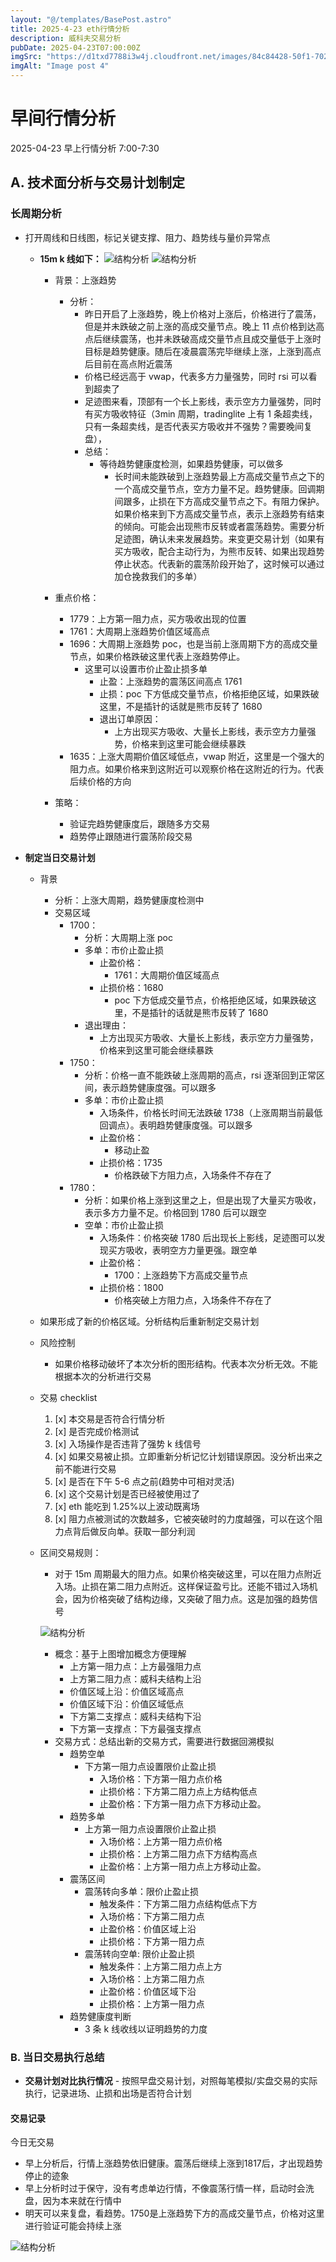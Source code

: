 ```yaml
---
layout: "@/templates/BasePost.astro"
title: 2025-4-23 eth行情分析
description: 威科夫交易分析
pubDate: 2025-04-23T07:00:00Z
imgSrc: "https://d1txd7788i3w4j.cloudfront.net/images/84c84428-50f1-7025-b778-548a97e9da87/2025-04-22/1745365066687-eth-15m.jpg"
imgAlt: "Image post 4"
---
```


# 早间行情分析

2025-04-23 早上行情分析 7:00-7:30

## A. 技术面分析与交易计划制定

### 长周期分析

- 打开周线和日线图，标记关键支撑、阻力、趋势线与量价异常点

  - **15m k 线如下：**
    ![结构分析](https://d1txd7788i3w4j.cloudfront.net/images/84c84428-50f1-7025-b778-548a97e9da87/2025-04-22/1745365066687-eth-15m.jpg)
    ![结构分析](https://d1txd7788i3w4j.cloudfront.net/images/84c84428-50f1-7025-b778-548a97e9da87/2025-04-22/1745365065183-tradinglite-3m.jpg)

    - 背景：上涨趋势
      - 分析：
        - 昨日开启了上涨趋势，晚上价格对上涨后，价格进行了震荡，但是并未跌破之前上涨的高成交量节点。晚上 11 点价格到达高点后继续震荡，也并未跌破高成交量节点且成交量低于上涨时目标是趋势健康。随后在凌晨震荡完毕继续上涨，上涨到高点后目前在高点附近震荡
        - 价格已经远高于 vwap，代表多方力量强势，同时 rsi 可以看到超卖了
        - 足迹图来看，顶部有一个长上影线，表示空方力量强势，同时有买方吸收特征（3min 周期，tradinglite 上有 1 条超卖线，只有一条超卖线，是否代表买方吸收并不强势？需要晚间复盘），
        - 总结：
          - 等待趋势健康度检测，如果趋势健康，可以做多
            - 长时间未能跌破到上涨趋势最上方高成交量节点之下的一个高成交量节点，空方力量不足。趋势健康。回调期间跟多，止损在下方高成交量节点之下。有阻力保护。如果价格来到下方高成交量节点，表示上涨趋势有结束的倾向。可能会出现熊市反转或者震荡趋势。需要分析足迹图，确认未来发展趋势。来变更交易计划（如果有买方吸收，配合主动行为，为熊市反转、如果出现趋势停止状态。代表新的震荡阶段开始了，这时候可以通过加仓挽救我们的多单）
    - 重点价格：

      - 1779：上方第一阻力点，买方吸收出现的位置
      - 1761：大周期上涨趋势价值区域高点
      - 1696：大周期上涨趋势 poc，也是当前上涨周期下方的高成交量节点，如果价格跌破这里代表上涨趋势停止。
        - 这里可以设置市价止盈止损多单
          - 止盈：上涨趋势的震荡区间高点 1761
          - 止损：poc 下方低成交量节点，价格拒绝区域，如果跌破这里，不是插针的话就是熊市反转了 1680
          - 退出订单原因：
            - 上方出现买方吸收、大量长上影线，表示空方力量强势，价格来到这里可能会继续暴跌
      - 1635：上涨大周期价值区域低点，vwap 附近，这里是一个强大的阻力点。如果价格来到这附近可以观察价格在这附近的行为。代表后续价格的方向

    - 策略：
      - 验证完趋势健康度后，跟随多方交易
      - 趋势停止跟随进行震荡阶段交易

- **制定当日交易计划**

  - 背景
    - 分析：上涨大周期，趋势健康度检测中
    - 交易区域
      - 1700：
        - 分析：大周期上涨 poc
        - 多单：市价止盈止损
          - 止盈价格：
            - 1761：大周期价值区域高点
          - 止损价格：1680
            - poc 下方低成交量节点，价格拒绝区域，如果跌破这里，不是插针的话就是熊市反转了 1680
        - 退出理由：
          - 上方出现买方吸收、大量长上影线，表示空方力量强势，价格来到这里可能会继续暴跌
      - 1750：
        - 分析：价格一直不能跌破上涨周期的高点，rsi 逐渐回到正常区间，表示趋势健康度强。可以跟多
        - 多单：市价止盈止损
          - 入场条件，价格长时间无法跌破 1738（上涨周期当前最低回调点）。表明趋势健康度强。可以跟多
          - 止盈价格：
            - 移动止盈
          - 止损价格：1735
            - 价格跌破下方阻力点，入场条件不存在了
      - 1780：
        - 分析：如果价格上涨到这里之上，但是出现了大量买方吸收，表示多方力量不足。价格回到 1780 后可以跟空
        - 空单：市价止盈止损
          - 入场条件：价格突破 1780 后出现长上影线，足迹图可以发现买方吸收，表明空方力量更强。跟空单
          - 止盈价格：
            - 1700：上涨趋势下方高成交量节点
          - 止损价格：1800
            - 价格突破上方阻力点，入场条件不存在了
  - 如果形成了新的价格区域。分析结构后重新制定交易计划

  - 风险控制
    - 如果价格移动破坏了本次分析的图形结构。代表本次分析无效。不能根据本次的分析进行交易
  - 交易 checklist

    1. [x] 本交易是否符合行情分析
    2. [x] 是否完成价格测试
    3. [x] 入场操作是否违背了强势 k 线信号
    4. [x] 如果交易被止损。立即重新分析记忆计划错误原因。没分析出来之前不能进行交易
    5. [x] 是否在下午 5-6 点之前(趋势中可相对灵活)
    6. [x] 这个交易计划是否已经被使用过了
    7. [x] eth 能吃到 1.25%以上波动既离场
    8. [x] 阻力点被测试的次数越多，它被突破时的力度越强，可以在这个阻力点背后做反向单。获取一部分利润

  - 区间交易规则：

    - 对于 15m 周期最大的阻力点。如果价格突破这里，可以在阻力点附近入场。止损在第二阻力点附近。这样保证盈亏比。还能不错过入场机会，因为价格突破了结构边缘，又突破了阻力点。这是加强的趋势信号

    ![结构分析](https://d1txd7788i3w4j.cloudfront.net/images/84c84428-50f1-7025-b778-548a97e9da87/2025-03-28/1743167232237-tradingview15m.jpg)

    - 概念：基于上图增加概念方便理解
      - 上方第一阻力点：上方最强阻力点
      - 上方第二阻力点：威科夫结构上沿
      - 价值区域上沿：价值区域高点
      - 价值区域下沿：价值区域低点
      - 下方第二支撑点：威科夫结构下沿
      - 下方第一支撑点：下方最强支撑点
    - 交易方式：总结出新的交易方式，需要进行数据回溯模拟
      - 趋势空单
        - 下方第一阻力点设置限价止盈止损
          - 入场价格：下方第一阻力点价格
          - 止损价格：下方第二阻力点上方结构低点
          - 止盈价格：下方第一阻力点下方移动止盈。
      - 趋势多单
        - 上方第一阻力点设置限价止盈止损
          - 入场价格：上方第一阻力点价格
          - 止损价格：上方第二阻力点下方结构高点
          - 止盈价格：上方第一阻力点上方移动止盈。
      - 震荡区间
        - 震荡转向多单：限价止盈止损
          - 触发条件：下方第二阻力点结构低点下方
          - 入场价格：下方第二阻力点
          - 止盈价格：价值区域上沿
          - 止损价格：下方第一阻力点
        - 震荡转向空单: 限价止盈止损
          - 触发条件：上方第二阻力点上方
          - 入场价格：上方第二阻力点
          - 止盈价格：价值区域下沿
          - 止损价格：上方第一阻力点
      - 趋势健康度判断
        - 3 条 k 线收线以证明趋势的力度

### B. 当日交易执行总结

- **交易计划对比执行情况** - 按照早盘交易计划，对照每笔模拟/实盘交易的实际执行，记录进场、止损和出场是否符合计划

#### 交易记录
今日无交易
- 早上分析后，行情上涨趋势依旧健康。震荡后继续上涨到1817后，才出现趋势停止的迹象
- 早上分析时过于保守，没有考虑单边行情，不像震荡行情一样，启动时会洗盘，因为本来就在行情中
- 明天可以来复盘，看趋势。1750是上涨趋势下方的高成交量节点，价格对这里进行验证可能会持续上涨

![结构分析](https://d1txd7788i3w4j.cloudfront.net/images/84c84428-50f1-7025-b778-548a97e9da87/2025-04-23/1745415794785-eth-15m-n.jpg)
